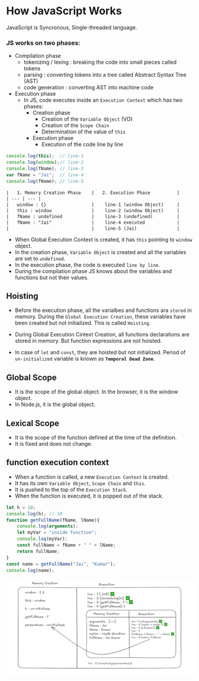 # How JavaScript Works
JavaScript is Syncronous, Single-threaded language.

### JS works on two phases:
- Compilation phase
    - tokenizing / lexing : breaking the code into small pieces called tokens
    - parsing : converting tokens into a tree called Abstract Syntax Tree (AST)
    - code generation : converting AST into machine code
- Execution phase
    - In JS, code executes inside an `Execution Context` which has two phases:
        - Creation phase
            - Creation of the `Variable Object` (VO)
            - Creation of the `Scope Chain`
            - Determination of the value of `this`
        - Execution phase
            - Execution of the code line by line

```javascript
console.log(this);  // line-1
console.log(window);// line-2
console.log(fName); // line-3
var fName = "Jai";  // line-4
console.log(fName); // line-5
```
    |   1. Memory Creation Phase    |   2. Execution Phase          |
    | --- | --- |
    |   window : {}                 |    line-1 (window Object)     |
    |   this : window               |    line-2 (window Object)     |
    |   fName : undefined           |    line-3 (undefined)         |
    |   fName : "Jai"               |    line-4 executed            |
    |                               |    line-5 (Jai)               |

- When Global Execution Context is created, it has `this` pointing to `window` object.
- In the creation phase, `Variable Object` is created and all the variables are set to `undefined`.
- In the execution phase, the code is executed `line by line`.
- During the compilation phase JS knows about the variables and functions but not their values.

## Hoisting
- Before the execution phase, all the varialbes and functions ara `stored` in memory. During the `Global Execution Creation`, these variables have been created but not initialized. This is called `Hoisting`.

- During Global Execution Cintext Creation, all functions declarations are stored in memory. But function expressions are not hoisted.

- In case of `let` and `const`, they are hoisted but not initialized. Period of `un-initialized` variable is known as **`Temporal Dead Zone`**.

## Global Scope
- It is the scope of the global object. In the browser, it is the window object. 
- In Node.js, it is the global object.

## Lexical Scope
- It is the scope of the function defined at the time of the definition. 
- It is fixed and does not change.


## function execution context
- When a function is called, a new `Execution Context` is created.
- It has its own `Variable Object`, `Scope Chain` and `this`.
- It is pushed to the top of the `Execution Stack`.
- When the function is executed, it is popped out of the stack.

```javascript
let h = 10;
console.log(h); // 10
function getFullName(fName, lName){
    console.log(arguments);
    let myVar = "inside function";
    console.log(myVar);
    const fullName = fName + " " + lName;
    return fullName;
}
const name = getFullName("Jai", "Kumar");
console.log(name);
```
![Function Execution](./1.png)
